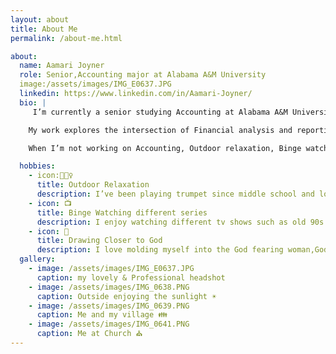 ```yaml
---
layout: about
title: About Me
permalink: /about-me.html

about:
  name: Aamari Joyner
  role: Senior,Accounting major at Alabama A&M University
  image:/assets/images/IMG_E0637.JPG
  linkedin: https://www.linkedin.com/in/Aamari-Joyner/
  bio: |
     I’m currently a senior studying Accounting at Alabama A&M University in Huntsville, Alabama. I expect to graduate in 2025.

    My work explores the intersection of Financial analysis and reporting. Also explores other bases such as Audit& compliance checks in order to help businesses continue profiting even when their is a loss.

    When I’m not working on Accounting, Outdoor relaxation, Binge watching different series, and getting closer to God .

  hobbies:
    - icon:🧘🏾‍♀️
      title: Outdoor Relaxation
      description: I’ve been playing trumpet since middle school and love improvising to Coltrane and Miles Davis tracks.
    - icon: 📺
      title: Binge Watching different series
      description: I enjoy watching different tv shows such as old 90s sitcoms. Martin is one of my favorites.
    - icon: 🛐
      title: Drawing Closer to God
      description: I love molding myself into the God fearing woman,God has promised me to be. The journey that I'm on is very peaceful and mindblowing.
  gallery:
    - image: /assets/images/IMG_E0637.JPG
      caption: my lovely & Professional headshot
    - image: /assets/images/IMG_0638.PNG
      caption: Outside enjoying the sunlight ☀️
    - image: /assets/images/IMG_0639.PNG
      caption: Me and my village 👪
    - image: /assets/images/IMG_0641.PNG
      caption: Me at Church ⛪
---
```

